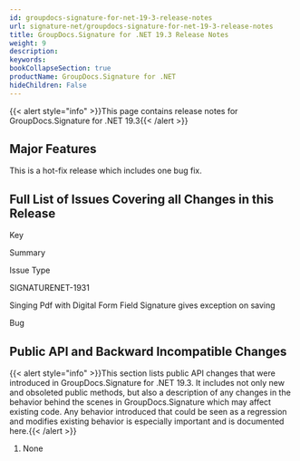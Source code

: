 ```yaml
---
id: groupdocs-signature-for-net-19-3-release-notes
url: signature-net/groupdocs-signature-for-net-19-3-release-notes
title: GroupDocs.Signature for .NET 19.3 Release Notes
weight: 9
description: 
keywords: 
bookCollapseSection: true
productName: GroupDocs.Signature for .NET
hideChildren: False
---
```

{{< alert style="info" >}}This page contains release notes for GroupDocs.Signature for .NET 19.3{{< /alert >}}

## Major Features

This is a hot-fix release which includes one bug fix.

## Full List of Issues Covering all Changes in this Release

Key

Summary

Issue Type

SIGNATURENET-1931

Singing Pdf with Digital Form Field Signature gives exception on saving

Bug

## Public API and Backward Incompatible Changes

{{< alert style="info" >}}This section lists public API changes that were introduced in GroupDocs.Signature for .NET 19.3. It includes not only new and obsoleted public methods, but also a description of any changes in the behavior behind the scenes in GroupDocs.Signature which may affect existing code. Any behavior introduced that could be seen as a regression and modifies existing behavior is especially important and is documented here.{{< /alert >}}

1.  None
